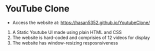 # YouTube Clone
- Access the website at: https://hasan5352.github.io/YoutubeClone/ 
1. A Static Youtube UI made using plain HTML and CSS
1. The website is hard-coded and comprisies of 12 videos for display
1. The website has window-resizing resposnsiveness
